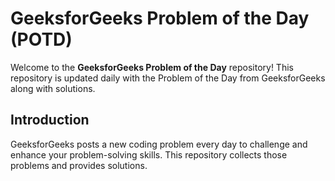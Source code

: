 # GeeksforGeeks Problem of the Day (POTD)

Welcome to the **GeeksforGeeks Problem of the Day** repository! This repository is updated daily with the Problem of the Day from GeeksforGeeks along with solutions.

## Introduction

GeeksforGeeks posts a new coding problem every day to challenge and enhance your problem-solving skills. This repository collects those problems and provides solutions.
